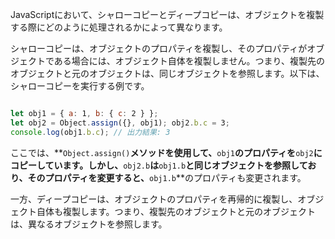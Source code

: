 JavaScriptにおいて、シャローコピーとディープコピーは、オブジェクトを複製する際にどのように処理されるかによって異なります。

シャローコピーは、オブジェクトのプロパティを複製し、そのプロパティがオブジェクトである場合には、オブジェクト自体を複製しません。つまり、複製先のオブジェクトと元のオブジェクトは、同じオブジェクトを参照します。以下は、シャローコピーを実行する例です。

```jsx

let obj1 = { a: 1, b: { c: 2 } };
let obj2 = Object.assign({}, obj1); obj2.b.c = 3;
console.log(obj1.b.c); // 出力結果: 3

```

ここでは、**`Object.assign()`**メソッドを使用して、**`obj1`**のプロパティを**`obj2`**にコピーしています。しかし、**`obj2.b`**は**`obj1.b`**と同じオブジェクトを参照しており、そのプロパティを変更すると、**`obj1.b`**のプロパティも変更されます。

一方、ディープコピーは、オブジェクトのプロパティを再帰的に複製し、オブジェクト自体も複製します。つまり、複製先のオブジェクトと元のオブジェクトは、異なるオブジェクトを参照します。